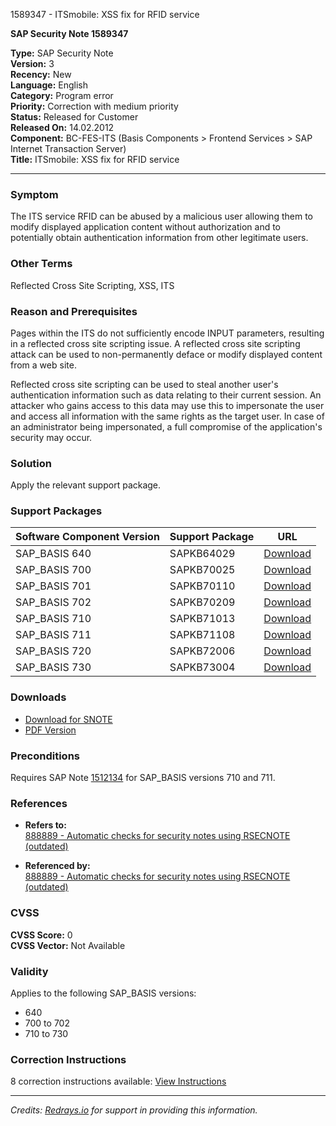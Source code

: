 1589347 - ITSmobile: XSS fix for RFID service

**SAP Security Note 1589347**

**Type:** SAP Security Note  
**Version:** 3  
**Recency:** New  
**Language:** English  
**Category:** Program error  
**Priority:** Correction with medium priority  
**Status:** Released for Customer  
**Released On:** 14.02.2012  
**Component:** BC-FES-ITS (Basis Components > Frontend Services > SAP Internet Transaction Server)  
**Title:** ITSmobile: XSS fix for RFID service

---

### Symptom

The ITS service RFID can be abused by a malicious user allowing them to modify displayed application content without authorization and to potentially obtain authentication information from other legitimate users.

### Other Terms

Reflected Cross Site Scripting, XSS, ITS

### Reason and Prerequisites

Pages within the ITS do not sufficiently encode INPUT parameters, resulting in a reflected cross site scripting issue. A reflected cross site scripting attack can be used to non-permanently deface or modify displayed content from a web site.

Reflected cross site scripting can be used to steal another user's authentication information such as data relating to their current session. An attacker who gains access to this data may use this to impersonate the user and access all information with the same rights as the target user. In case of an administrator being impersonated, a full compromise of the application's security may occur.

### Solution

Apply the relevant support package.

### Support Packages

| Software Component Version | Support Package | URL |
|----------------------------|-----------------|-----|
| SAP_BASIS 640              | SAPKB64029      | [Download](https://me.sap.com/supportpackage/SAPKB64029) |
| SAP_BASIS 700              | SAPKB70025      | [Download](https://me.sap.com/supportpackage/SAPKB70025) |
| SAP_BASIS 701              | SAPKB70110      | [Download](https://me.sap.com/supportpackage/SAPKB70110) |
| SAP_BASIS 702              | SAPKB70209      | [Download](https://me.sap.com/supportpackage/SAPKB70209) |
| SAP_BASIS 710              | SAPKB71013      | [Download](https://me.sap.com/supportpackage/SAPKB71013) |
| SAP_BASIS 711              | SAPKB71108      | [Download](https://me.sap.com/supportpackage/SAPKB71108) |
| SAP_BASIS 720              | SAPKB72006      | [Download](https://me.sap.com/supportpackage/SAPKB72006) |
| SAP_BASIS 730              | SAPKB73004      | [Download](https://me.sap.com/supportpackage/SAPKB73004) |

### Downloads

- [Download for SNOTE](https://notesdownloads.sap.com/note/0040000009434842017)
- [PDF Version](https://userapps.support.sap.com/sap/support/sfm/notes/print/0001589347?language=en-US&token=A46DBE7BDC2242AE1677748B4C511FE1)

### Preconditions

Requires SAP Note [1512134](https://me.sap.com/notes/1512134) for SAP_BASIS versions 710 and 711.

### References

- **Refers to:**  
  [888889 - Automatic checks for security notes using RSECNOTE (outdated)](https://me.sap.com/notes/888889)

- **Referenced by:**  
  [888889 - Automatic checks for security notes using RSECNOTE (outdated)](https://me.sap.com/notes/888889)

### CVSS

**CVSS Score:** 0  
**CVSS Vector:** Not Available

### Validity

Applies to the following SAP_BASIS versions:

- 640
- 700 to 702
- 710 to 730

### Correction Instructions

8 correction instructions available: [View Instructions](https://me.sap.com/corrins/0001589347/41)

---

*Credits: [Redrays.io](https://redrays.io) for support in providing this information.*